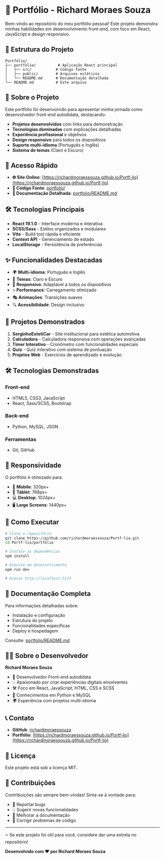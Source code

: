 # 🚀 Portfólio - Richard Moraes Souza

Bem-vindo ao repositório do meu portfólio pessoal! Este projeto demonstra minhas habilidades em desenvolvimento front-end, com foco em React, JavaScript e design responsivo.

## 📁 Estrutura do Projeto

```
Portfólio/
├── portfolio/          # Aplicação React principal
│   ├── src/           # Código fonte
│   ├── public/        # Arquivos estáticos
│   └── README.md      # Documentação detalhada
└── README.md          # Este arquivo
```

## 🎯 Sobre o Projeto

Este portfólio foi desenvolvido para apresentar minha jornada como desenvolvedor front-end autodidata, destacando:

- **Projetos desenvolvidos** com links para demonstração
- **Tecnologias dominadas** com explicações detalhadas
- **Experiência profissional** e objetivos
- **Design responsivo** para todos os dispositivos
- **Suporte multi-idioma** (Português e Inglês)
- **Sistema de temas** (Claro e Escuro)

## 🚀 Acesso Rápido

- **🌐 Site Online**: [https://richardmoraessouza.github.io/Portf-lio](https://richardmoraessouza.github.io/Portf-lio)
- **📁 Código Fonte**: [portfolio/](portfolio/)
- **📖 Documentação Detalhada**: [portfolio/README.md](portfolio/README.md)

## 🛠️ Tecnologias Principais

- **React 19.1.0** - Interface moderna e interativa
- **SCSS/Sass** - Estilos organizados e modulares
- **Vite** - Build tool rápida e eficiente
- **Context API** - Gerenciamento de estado
- **LocalStorage** - Persistência de preferências

## ✨ Funcionalidades Destacadas

- 🌍 **Multi-idioma**: Português e Inglês
- 🎨 **Temas**: Claro e Escuro
- 📱 **Responsivo**: Adaptável a todos os dispositivos
- ⚡ **Performance**: Carregamento otimizado
- 🎭 **Animações**: Transições suaves
- 🔍 **Acessibilidade**: Design inclusivo

## 🎯 Projetos Demonstrados

1. **SerginhoEstetiCar** - Site institucional para estética automotiva
2. **Calculadora** - Calculadora responsiva com operações avançadas
3. **Timer Interativo** - Cronômetro com funcionalidades especiais
4. **Quiz** - Quiz interativo com sistema de pontuação
5. **Projetos Web** - Exercícios de aprendizado e evolução

## 🛠️ Tecnologias Demonstradas

### Front-end
- HTML5, CSS3, JavaScript
- React, Sass/SCSS, Bootstrap

### Back-end
- Python, MySQL, JSON

### Ferramentas
- Git, GitHub

## 📱 Responsividade

O portfólio é otimizado para:
- 📱 **Mobile**: 320px+
- 📱 **Tablet**: 768px+
- 💻 **Desktop**: 1024px+
- 🖥️ **Large Screens**: 1440px+

## 🚀 Como Executar

```bash
# Clone o repositório
git clone https://github.com/richardmoraessouza/Portf-lio.git
cd Portf-lio/portfolio

# Instale as dependências
npm install

# Execute em desenvolvimento
npm run dev

# Acesse http://localhost:5173
```

## 📖 Documentação Completa

Para informações detalhadas sobre:
- Instalação e configuração
- Estrutura do projeto
- Funcionalidades específicas
- Deploy e hospedagem

Consulte: [portfolio/README.md](portfolio/README.md)

## 👨‍💻 Sobre o Desenvolvedor

**Richard Moraes Souza**
- 🎯 Desenvolvedor Front-end autodidata
- 💡 Apaixonado por criar experiências digitais envolventes
- 🛠️ Foco em React, JavaScript, HTML, CSS e SCSS
- 🔧 Conhecimentos em Python e MySQL
- 🌍 Experiência com projetos multi-idioma

## 📞 Contato

- **GitHub**: [richardmoraessouza](https://github.com/richardmoraessouza)
- **Portfólio**: [https://richardmoraessouza.github.io/Portf-lio](https://richardmoraessouza.github.io/Portf-lio)

## 📄 Licença

Este projeto está sob a licença MIT.

## 🤝 Contribuições

Contribuições são sempre bem-vindas! Sinta-se à vontade para:
- 🐛 Reportar bugs
- 💡 Sugerir novas funcionalidades
- 📝 Melhorar a documentação
- 🔧 Corrigir problemas de código

---

⭐ Se este projeto foi útil para você, considere dar uma estrela no repositório!

**Desenvolvido com ❤️ por Richard Moraes Souza**

